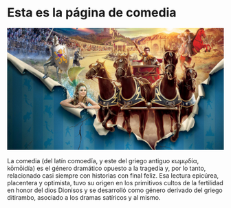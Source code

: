 # Esta es la página de comedia

![Screenshot](img/comedia.png)

La comedia (del latín comoedĭa, y este del griego antiguo κωμῳδία, kōmōidía)​ es el género dramático opuesto a la tragedia y, por lo tanto, relacionado casi siempre con historias con final feliz. Esa lectura epicúrea, placentera y optimista, tuvo su origen en los primitivos cultos de la fertilidad en honor del dios Dionisos y se desarrolló como género derivado del griego ditirambo, asociado a los dramas satíricos y al mismo.